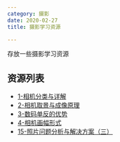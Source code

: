 ```yaml
---
category: 摄影
date: 2020-02-27
title: 摄影学习资源

---
```


存放一些摄影学习资源
<!--more-->

## 资源列表
* [1-相机分类与详解](https://47.244.240.171/视频/1-相机分类与详解.mp4)
* [2-相机取景与成像原理](https://47.244.240.171/视频/2-相机取景与成像原理.mp4)
* [3-数码单反的优势](https://47.244.240.171/视频/3-数码单反的优势.mp4)
* [4-相机画幅形式](https://47.244.240.171/视频/4-相机画幅形式.mp4)
* [15-照片问题分析与解决方案（三）](https://47.244.240.171/%E8%A7%86%E9%A2%91/15-%E7%85%A7%E7%89%87%E9%97%AE%E9%A2%98%E5%88%86%E6%9E%90%E4%B8%8E%E8%A7%A3%E5%86%B3%E6%96%B9%E6%A1%88%EF%BC%88%E4%B8%89%EF%BC%89.mp4)
